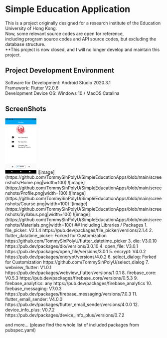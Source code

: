 # Simple Education Application

This is a project originally designed for a research institute of the Education University of Hong Kong.\
Now, some relevant source codes are open for reference,\
including program source codes and API source codes, but excluding the database structure.\
**This project is now closed, and I will no longer develop and maintain this project.

## Project Development Environment

Software for Development: Android Studio 2020.3.1\
Framework: Flutter V2.0.6\
Development Device OS: Windows 10 / MacOS Catalina

## ScreenShots
<img src="https://github.com/TommySinPolyU/SimpleEducationApps/blob/main/screenshots/Home.png" width="100">
![image](https://github.com/TommySinPolyU/SimpleEducationApps/blob/main/screenshots/Home.png|width=100)
![image](https://github.com/TommySinPolyU/SimpleEducationApps/blob/main/screenshots/Profile.png|width=100)
![image](https://github.com/TommySinPolyU/SimpleEducationApps/blob/main/screenshots/Course.png|width=100)
![image](https://github.com/TommySinPolyU/SimpleEducationApps/blob/main/screenshots/Syllabus.png|width=100)
![image](https://github.com/TommySinPolyU/SimpleEducationApps/blob/main/screenshots/Materials.png|width=100)
## Including Libraries / Packages
1. file_picker: V2.1.4
https://pub.dev/packages/file_picker/versions/2.1.4
2. flutter_datatime_picker: Forked for Customization
https://github.com/TommySinPolyU/flutter_datetime_picker
3. dio: V3.0.10
https://pub.dev/packages/dio/versions/3.0.10
4. open_file: V3.0.1
https://pub.dev/packages/open_file/versions/3.0.1
5. encrypt: V4.0.2
https://pub.dev/packages/encrypt/versions/4.0.2
6. select_dialog: Forked for Customization
https://github.com/TommySinPolyU/select_dialog
7. webview_flutter: V1.0.1
https://pub.dev/packages/webview_flutter/versions/1.0.1
8. firebase_core: V0.5.3
https://pub.dev/packages/firebase_core/versions/0.5.3
9. firebase_analytics: any
https://pub.dev/packages/firebase_analytics
10. firebase_messaging: V7.0.3
https://pub.dev/packages/firebase_messaging/versions/7.0.3
11. flutter_email_sender: V4.0.0
https://pub.dev/packages/flutter_email_sender/versions/4.0.0
12. device_info_plus: V0.7.2
https://pub.dev/packages/device_info_plus/versions/0.7.2

and more... (please find the whole list of included packages from pubspec.yaml)
